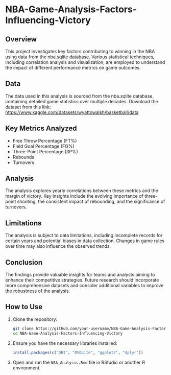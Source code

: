 # NBA-Game-Analysis-Factors-Influencing-Victory

## Overview
This project investigates key factors contributing to winning in the NBA using data from the nba.sqlite database. Various statistical techniques, including correlation analysis and visualization, are employed to understand the impact of different performance metrics on game outcomes.

## Data
The data used in this analysis is sourced from the nba.sqlite database, containing detailed game statistics over multiple decades. Download the dataset from this link: https://www.kaggle.com/datasets/wyattowalsh/basketball/data

## Key Metrics Analyzed
- Free Throw Percentage (FT%)
- Field Goal Percentage (FG%)
- Three-Point Percentage (3P%)
- Rebounds
- Turnovers

## Analysis
The analysis explores yearly correlations between these metrics and the margin of victory. Key insights include the evolving importance of three-point shooting, the consistent impact of rebounding, and the significance of turnovers.

## Limitations
The analysis is subject to data limitations, including incomplete records for certain years and potential biases in data collection. Changes in game rules over time may also influence the observed trends.

## Conclusion
The findings provide valuable insights for teams and analysts aiming to enhance their competitive strategies. Future research should incorporate more comprehensive datasets and consider additional variables to improve the robustness of the analysis.

## How to Use
1. Clone the repository:
    ```sh
    git clone https://github.com/your-username/NBA-Game-Analysis-Factors-Influencing-Victory.git
    cd NBA-Game-Analysis-Factors-Influencing-Victory
    ```
2. Ensure you have the necessary libraries installed:
    ```r
    install.packages(c("DBI", "RSQLite", "ggplot2", "dplyr"))
    ```
3. Open and run the `NBA_Analysis.Rmd` file in RStudio or another R environment.

